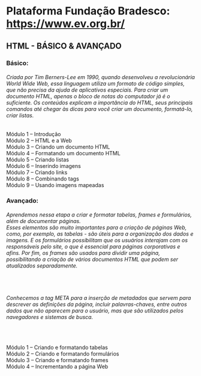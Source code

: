 # Plataforma Fundação Bradesco: https://www.ev.org.br/

## HTML - BÁSICO & AVANÇADO

### Básico:

<h6>Criada por Tim Berners-Lee em 1990, quando desenvolveu a revolucionária World Wide Web, essa linguagem utiliza um formato de código simples, que não precisa da ajuda de aplicativos especiais. Para criar um documento HTML, apenas o bloco de notas do computador já é o suficiente. Os conteúdos explicam a importância do HTML, seus principais comandos até chegar às dicas para você criar um documento, formatá-lo, criar listas.</h6>

Módulo 1 – Introdução<br>
Módulo 2 – HTML e a Web<br>
Módulo 3 – Criando um documento HTML<br>
Módulo 4 – Formatando um documento HTML<br>
Módulo 5 – Criando listas<br>
Módulo 6 – Inserindo imagens<br>
Módulo 7 – Criando links<br>
Módulo 8 – Combinando tags<br>
Módulo 9 – Usando imagens mapeadas<br>

### Avançado:

<h6>Aprendemos nessa etapa a criar e formatar tabelas, frames e formulários, além de documentar páginas.<br>Esses elementos são muito importantes para a criação de páginas Web, como, por exemplo, as tabelas - são úteis para a organização dos dados e imagens. E os formulários possibilitam que os usuários interajam com os responsáveis pelo site, o que é essencial para páginas corporativas e afins. Por fim, os frames são usados para dividir uma página, possibilitando a criação de vários documentos HTML que podem ser atualizados separadamente.</h6><br> 

<h6>Conhecemos a tag META para a inserção de metadados que servem para descrever as definições da página, incluir palavras-chaves, entre outros dados que não aparecem para o usuário, mas que são utilizados pelos navegadores e sistemas de busca.</h6><br>

Módulo 1 – Criando e formatando tabelas<br>
Módulo 2 – Criando e formatando formulários<br>
Módulo 3 – Criando e formatando frames<br>
Módulo 4 – Incrementando a página Web<br>
